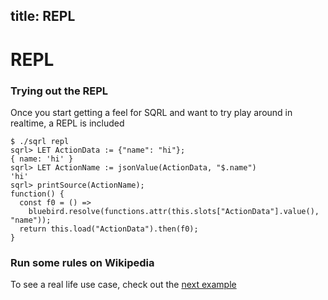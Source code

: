 title: REPL
---

# REPL

### Trying out the REPL

Once you start getting a feel for SQRL and want to try play around in realtime, a REPL is included

```
$ ./sqrl repl
sqrl> LET ActionData := {"name": "hi"};
{ name: 'hi' }
sqrl> LET ActionName := jsonValue(ActionData, "$.name")
'hi'
sqrl> printSource(ActionName);
function() {
  const f0 = () =>
    bluebird.resolve(functions.attr(this.slots["ActionData"].value(), "name"));
  return this.load("ActionData").then(f0);
}
```

### Run some rules on Wikipedia

To see a real life use case, check out the [next example](wikipedia.html)
